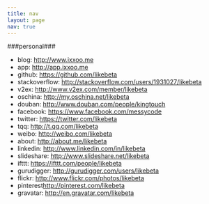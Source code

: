 ```yaml
---
title: nav
layout: page
nav: true
---
```


###personal###

- blog: <http://www.ixxoo.me>
- app: <http://app.ixxoo.me>
- github: <https://github.com/likebeta>
- stackoverflow: <http://stackoverflow.com/users/1931027/likebeta>
- v2ex: <http://www.v2ex.com/member/likebeta>
- oschina: <http://my.oschina.net/likebeta>
- douban: <http://www.douban.com/people/kingtouch>
- facebook: <https://www.facebook.com/messycode>
- twitter: <https://twitter.com/likebeta>
- tqq: <http://t.qq.com/likebeta>
- weibo: <http://weibo.com/likebeta>
- about: <http://about.me/likebeta>
- linkedin: <http://www.linkedin.com/in/likebeta>
- slideshare: <http://www.slideshare.net/likebeta>
- ifttt: <https://ifttt.com/people/likebeta>
- gurudigger: <http://gurudigger.com/users/likebeta>
- flickr: <http://www.flickr.com/photos/likebeta>
- pinterest<http://pinterest.com/likebeta>
- gravatar: <http://en.gravatar.com/likebeta>


